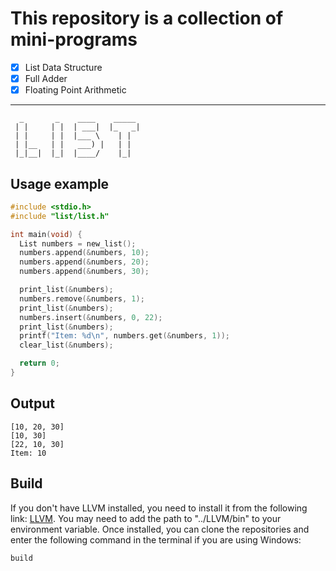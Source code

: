 # This repository is a collection of mini-programs

- [x] List Data Structure
- [x] Full Adder
- [x] Floating Point Arithmetic

---

```text
  _       _    ____    _____  
 | |     | |  | ___|  |_   _| 
 | |     | |  |___ \    | |   
 | |__   | |   ___) |   | |   
 |_|__|  |_|  |____/    |_|   
```

## Usage example

```c
#include <stdio.h>
#include "list/list.h"

int main(void) {
  List numbers = new_list(); 
  numbers.append(&numbers, 10);
  numbers.append(&numbers, 20);
  numbers.append(&numbers, 30);

  print_list(&numbers);
  numbers.remove(&numbers, 1);
  print_list(&numbers);
  numbers.insert(&numbers, 0, 22);
  print_list(&numbers);
  printf("Item: %d\n", numbers.get(&numbers, 1));
  clear_list(&numbers);

  return 0;
}

```

## Output

```text
[10, 20, 30]
[10, 30]
[22, 10, 30]
Item: 10
```

## Build

If you don't have LLVM installed, you need to install it from the following link: [LLVM](https://github.com/llvm/llvm-project/releases/). You may need to add the path to "../LLVM/bin" to your environment variable. Once installed, you can clone the repositories and enter the following command in the terminal if you are using Windows:

```text
build
```

